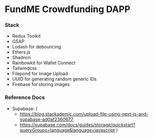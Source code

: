 # FundME Crowdfunding DAPP

### Stack
- Redux Toolkit
- GSAP
- Lodash for debouncing
- Ethers.js
- Shadncn
- Rainbowkit for Wallet Connect
- Tailwindcss
- Filepond for Image Upload
- UUID for generating random generic IDs
- Firebase for storing images

### Reference Docs
- Supabase: (
    - https://blog.stackademic.com/upload-file-using-next-js-and-supabase-ad0af2360677,
    - https://supabase.com/docs/guides/storage/quickstart?queryGroups=language&language=javascript
)